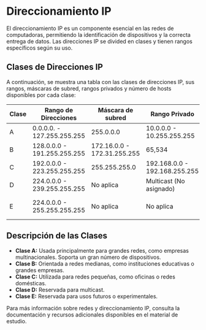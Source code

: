 # Direccionamiento IP

El direccionamiento IP es un componente esencial en las redes de computadoras, permitiendo la identificación de dispositivos y la correcta entrega de datos. Las direcciones IP se divided en clases y tienen rangos específicos según su uso.

## Clases de Direcciones IP

A continuación, se muestra una tabla con las clases de direcciones IP, sus rangos, máscaras de subred, rangos privados y número de hosts disponibles por cada clase:

| __Clase__ | __Rango de Direcciones__ | __Máscara de subred__ | __Rango Privado__ | __Número de Hosts__ |
|------------|---------|----------|-----------|-----------|
| A | 0.0.0.0. - 127.255.255.255 | 255.0.0.0 | 10.0.0.0 - 10.255.255.255 | 16,777,214 |
| B | 128.0.0.0 - 191.255.255.255 | 172.16.0.0 - 172.31.255.255 | 65,534 |
| C | 192.0.0.0 - 223.255.255.255 | 255.255.255.0 | 192.168.0.0 - 192.168.255.255 | 254 |
| D | 224.0.0.0 - 239.255.255.255 | No aplica | Multicast (No asignado) |
| E | 224.0.0.0 - 255.255.255.255 | No aplica | No aplica | Reservado (No asignado) |

## Descripción de las Clases

* __Clase A:__ Usada principalmente para grandes redes, como empresas multinacionales. Soporta un gran número de dispositivos.
* __Clase B:__ Orientada a redes medianas, como instituciones educativas o grandes empresas.
* __Clase C:__ Utilizada para redes pequeñas, como oficinas o redes domésticas.
* __Clase D:__ Reservada para multicast.
* __Clase E:__ Reservada para usos futuros o experimentales.

Para más información sobre redes y direccionamiento IP, consulta la documentación y recursos adicionales disponibles en el material de estudio.
